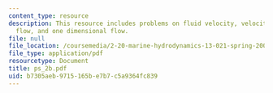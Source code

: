 ```yaml
---
content_type: resource
description: This resource includes problems on fluid velocity, velocity field, incompressable
  flow, and one dimensional flow.
file: null
file_location: /coursemedia/2-20-marine-hydrodynamics-13-021-spring-2005/b7305aeb9715165be7b7c5a9364fc839_ps_2b.pdf
file_type: application/pdf
resourcetype: Document
title: ps_2b.pdf
uid: b7305aeb-9715-165b-e7b7-c5a9364fc839
---
```

